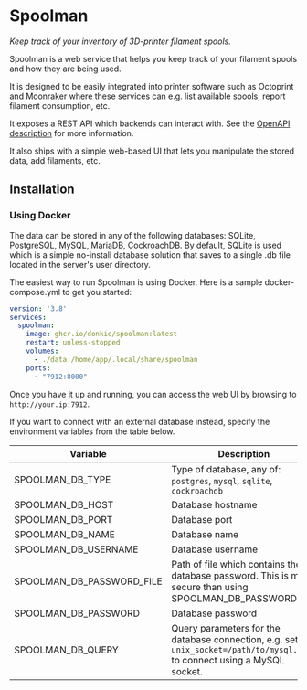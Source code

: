# Spoolman

_Keep track of your inventory of 3D-printer filament spools._

Spoolman is a web service that helps you keep track of your filament spools and how they are being used.

It is designed to be easily integrated into printer software such as Octoprint and Moonraker where
these services can e.g. list available spools, report filament consumption, etc.

It exposes a REST API which backends can interact with. See the [OpenAPI description](https://donkie.github.io/Spoolman/) for more information.

It also ships with a simple web-based UI that lets you manipulate the stored data, add filaments, etc.

## Installation

### Using Docker

The data can be stored in any of the following databases: SQLite, PostgreSQL, MySQL, MariaDB, CockroachDB.
By default, SQLite is used which is a simple no-install database solution that saves to a single .db file located in the server's user directory.

The easiest way to run Spoolman is using Docker. Here is a sample docker-compose.yml to get you started:
```yaml
version: '3.8'
services:
  spoolman:
    image: ghcr.io/donkie/spoolman:latest
    restart: unless-stopped
    volumes:
      - ./data:/home/app/.local/share/spoolman
    ports:
      - "7912:8000"
```

Once you have it up and running, you can access the web UI by browsing to `http://your.ip:7912`.

If you want to connect with an external database instead, specify the environment variables from the table below.

| Variable                  | Description                                                                                                                  |
| ------------------------- | ---------------------------------------------------------------------------------------------------------------------------- |
| SPOOLMAN_DB_TYPE          | Type of database, any of: `postgres`, `mysql`, `sqlite`, `cockroachdb`                                                       |
| SPOOLMAN_DB_HOST          | Database hostname                                                                                                            |
| SPOOLMAN_DB_PORT          | Database port                                                                                                                |
| SPOOLMAN_DB_NAME          | Database name                                                                                                                |
| SPOOLMAN_DB_USERNAME      | Database username                                                                                                            |
| SPOOLMAN_DB_PASSWORD_FILE | Path of file which contains the database password. This is more secure than using SPOOLMAN_DB_PASSWORD.                      |
| SPOOLMAN_DB_PASSWORD      | Database password                                                                                                            |
| SPOOLMAN_DB_QUERY         | Query parameters for the database connection, e.g. set to `unix_socket=/path/to/mysql.sock` to connect using a MySQL socket. |
